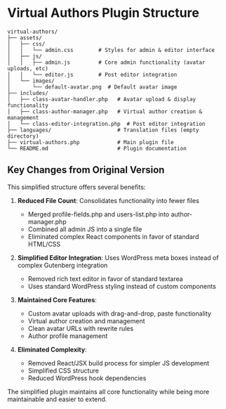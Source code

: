 # Virtual Authors Plugin Structure

```
virtual-authors/
├── assets/
│   ├── css/
│   │   └── admin.css        # Styles for admin & editor interface
│   ├── js/
│   │   ├── admin.js         # Core admin functionality (avatar uploads, etc)
│   │   └── editor.js        # Post editor integration
│   └── images/
│       └── default-avatar.png  # Default avatar image
├── includes/
│   ├── class-avatar-handler.php   # Avatar upload & display functionality
│   ├── class-author-manager.php   # Virtual author creation & management
│   └── class-editor-integration.php  # Post editor integration
├── languages/                     # Translation files (empty directory)
├── virtual-authors.php            # Main plugin file
└── README.md                      # Plugin documentation
```

## Key Changes from Original Version

This simplified structure offers several benefits:

1. **Reduced File Count**: Consolidates functionality into fewer files
   - Merged profile-fields.php and users-list.php into author-manager.php
   - Combined all admin JS into a single file
   - Eliminated complex React components in favor of standard HTML/CSS

2. **Simplified Editor Integration**: Uses WordPress meta boxes instead of complex Gutenberg integration
   - Removed rich text editor in favor of standard textarea
   - Uses standard WordPress styling instead of custom components

3. **Maintained Core Features**:
   - Custom avatar uploads with drag-and-drop, paste functionality
   - Virtual author creation and management
   - Clean avatar URLs with rewrite rules
   - Author profile management

4. **Eliminated Complexity**:
   - Removed React/JSX build process for simpler JS development
   - Simplified CSS structure
   - Reduced WordPress hook dependencies

The simplified plugin maintains all core functionality while being more maintainable and easier to extend.